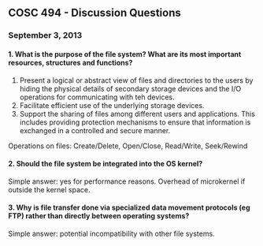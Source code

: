 ## COSC 494 - Discussion Questions
### September 3, 2013

#### 1. What is the purpose of the file system? What are its most important resources, structures and functions?
1. Present a logical or abstract view of files and directories to the users by
   hiding the physical details of secondary storage devices and the I/O
   operations for communicating with teh devices.
2. Facilitate efficient use of the underlying storage devices.
3. Support the sharing of files among different users and applications. This
   includes providing protection mechanisms to ensure that information is
   exchanged in a controlled and secure manner.

Operations on files: Create/Delete, Open/Close, Read/Write, Seek/Rewind

#### 2. Should the file system be integrated into the OS kernel?
Simple answer: yes for performance reasons. Overhead of microkernel if outside
the kernel space.

#### 3. Why is file transfer done via specialized data movement protocols (eg FTP) rather than directly between operating systems?
Simple answer: potential incompatibility with other file systems. 
